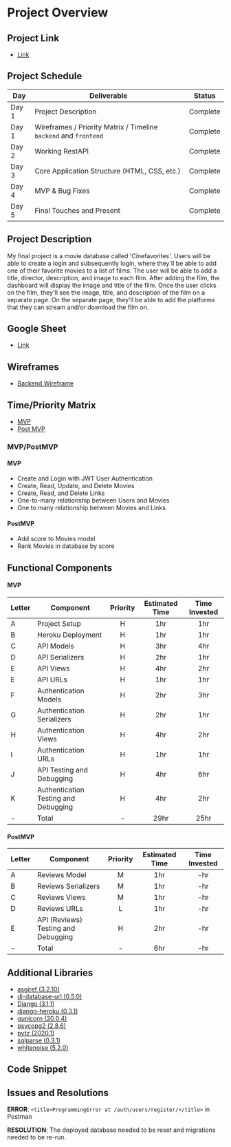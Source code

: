 # Project Overview

## Project Link
- [Link](https://cinefavorites.netlify.app/#/)

## Project Schedule

|  Day | Deliverable | Status
|---|---| ---|
|Day 1| Project Description | Complete
|Day 1| Wireframes / Priority Matrix / Timeline `backend` and `frontend`| Complete
|Day 2| Working RestAPI | Complete
|Day 3| Core Application Structure (HTML, CSS, etc.) | Complete
|Day 4| MVP & Bug Fixes | Complete
|Day 5| Final Touches and Present | Complete

## Project Description

My final project is a movie database called 'Cinefavorites'. Users will be able to create a login and subsequently login, where they'll be able to add one of their favorite movies to a list of films. The user will be able to add a title, director, description, and image to each film. After adding the film, the dashboard will display the image and title of the film. Once the user clicks on the film, they'll see the image, title, and description of the film on a separate page. On the separate page, they'll be able to add the platforms that they can stream and/or download the film on. 

## Google Sheet

- [Link](https://docs.google.com/spreadsheets/d/1MiYUM5Rr0hr_9kbYVNgYzxu88jngsMA9udl1Ox-z7Vw/edit?usp=sharing)

## Wireframes

- [Backend Wireframe](https://res.cloudinary.com/dpjdvsigb/image/upload/v1600013611/project-4-assets/backend-wireframe_m9z8wp.jpg)


## Time/Priority Matrix 

- [MVP](https://res.cloudinary.com/dpjdvsigb/image/upload/v1600049665/project-4-assets/backend-mvp_tdx4ae.jpg)
- [Post MVP](https://res.cloudinary.com/dpjdvsigb/image/upload/v1600049665/project-4-assets/backend-post-mvp_zgrhcu.jpg)

### MVP/PostMVP
#### MVP

- Create and Login with JWT User Authentication
- Create, Read, Update, and Delete Movies
- Create, Read, and Delete Links
- One-to-many relationship between Users and Movies
- One to many relationship between Movies and Links

#### PostMVP 

- Add score to Movies model
- Rank Movies in database by score

## Functional Components
#### MVP
| Letter | Component | Priority | Estimated Time | Time Invested |
| --- | --- | :---: |  :---: | :---: |
| A | Project Setup | H | 1hr | 1hr |
| B | Heroku Deployment| H | 1hr | 1hr |
| C | API Models | H | 3hr | 4hr |
| D | API Serializers | H | 2hr | 1hr |
| E | API Views | H | 4hr | 2hr |
| E | API URLs | H | 1hr | 1hr |
| F | Authentication Models | H | 2hr | 3hr |
| G | Authentication Serializers | H | 2hr | 1hr |
| H | Authentication Views | H | 4hr | 2hr |
| I | Authentication URLs | H | 1hr | 1hr |
| J | API Testing and Debugging | H | 4hr | 6hr |
| K | Authentication Testing and Debugging | H | 4hr | 2hr |
| - | Total | - | 29hr | 25hr |


#### PostMVP
| Letter | Component | Priority | Estimated Time | Time Invested |
| --- | --- | :---: |  :---: | :---: |
| A | Reviews Model | M | 1hr | -hr |
| B | Reviews Serializers | M | 1hr | -hr |
| C | Reviews Views | M | 1hr | -hr |
| D | Reviews URLs | L | 1hr | -hr |
| E | API (Reviews) Testing and Debugging | H | 2hr | -hr |
| - | Total | - | 6hr | -hr |

## Additional Libraries
- [asgiref (3.2.10)](https://github.com/django/asgiref)
- [dj-database-url (0.5.0)](https://pypi.org/project/dj-database-url/)
- [Django (3.1.1)](https://www.djangoproject.com/)
- [django-heroku (0.3.1)](https://devcenter.heroku.com/articles/getting-started-with-python)
- [gunicorn (20.0.4)](https://docs.gunicorn.org/en/stable/)
- [psycopg2 (2.8.6)](https://www.psycopg.org/docs/install.html)
- [pytz (2020.1)](https://pypi.org/project/pytz/)
- [sqlparse (0.3.1)](https://pypi.org/project/sqlparse/)
- [whitenoise (5.2.0)](http://whitenoise.evans.io/en/stable/)

## Code Snippet


## Issues and Resolutions
**ERROR**: ```<title>ProgrammingError at /auth/users/register/</title>``` in Postman
                               
**RESOLUTION**: The deployed database needed to be reset and migrations needed to be re-run.
